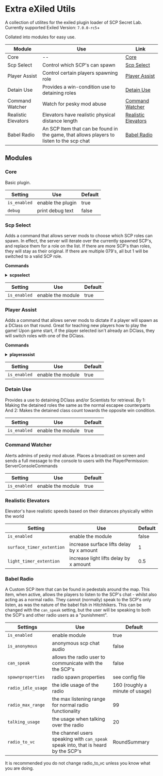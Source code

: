 # Extra eXiled Utils

A collection of utilites for the exiled plugin loader of SCP Secret Lab.
<br> Currently supported Exiled Version: `7.0.0-rc5`+

Collated into modules for easy use.


| Module | Use | Link |
| ------ | --- | ---- | 
| Core | -- | [Core](#Core) |
| Scp Select | Control which SCP's can spawn | [Scp Select](#Core) |
| Player Assist | Control certain players spawning role | [Player Assist](#Scp-Select) |
| Detain Use | Provides a win-condition use to detaining roles | [Detain Use](#Player-Assist) |
| Command Watcher | Watch for pesky mod abuse | [Command Watcher](#Command-Watcher) |
| Realistic Elevators | Elevators have realistic physical distance length | [Realistic Elevators](#Realistic-Elevators) |
| Babel Radio | An SCP Item that can be found in the game, that allows players to listen to the scp chat | [Babel Radio](#Babel-Radio) |

## Modules

### Core

Basic plugin.

| Setting | Use | Default |
| ------- | --- | ------- |
| `is_enabled` | enable the plugin | true |
| `debug` | print debug text | false | 


### Scp Select

Adds a command that allows server mods to choose which SCP roles can spawn.
In effect, the server will iterate over the currently spawned SCP's, and replace them for a role on the list.
If there are more SCP's than roles, they will stay as their original.
If there are multiple 079's, all but 1 will be switched to a valid SCP role.

**Commands**
<details>
	<summary> <b>scpselect</b> </summary>
	Usage: scpselect (add/remove/list/all) [RoleType] <br> <br>
	<b>all</b> - list all possible RoleType Enum values. <br>
	<b>list</b> - lists the currently active RoleTypes. <br>
	<b>add</b> - chooses a RoleType to switch a SCP to. <br>
	<b>remove</b> - removes a RoleType to switch a SCP to. <br>
</details>

| Setting | Use | Default |
| ------- | --- | ------- |
| `is_enabled` | enable the module | true |

### Player Assist

Adds a command that allows server mods to dictate if a player will spawn as a DClass on that round.
Great for teaching new players how to play the game!
Upon game start, if the player selected isn't already an DClass, they will switch roles with one of the DClass.

**Commands**
<details>
	<summary> <b>playerassist</b> </summary>
	Usage: (playerassist/pa) [playername] <br> <br>
	Inputed player name will toggle between their forced DClass role upon game start.
	Doesn't persist between rounds.
</details>

| Setting | Use | Default |
| ------- | --- | ------- |
| `is_enabled` | enable the module | true | 

### Detain Use

Provides a use to detaining DClass and/or Scientists for retrieval.
By 1: Making the detained roles the same as the normal escapee counterparts
And 2: Makes the detained class count towards the opposite win condition.

| Setting | Use | Default |
| ------- | --- | ------- |
| `is_enabled` | enable the module | true |

### Command Watcher

Alerts admins of pesky mod abuse. 
Places a broadcast on screen and sends a full message to the console to users with the PlayerPermission: ServerConsoleCommands

| Setting | Use | Default |
| ------- | --- | ------- |
| `is_enabled` | enable the module | true |

### Realistic Elevators

Elevator's have realistic speeds based on their distances physically within the world

| Setting | Use | Default |
| ------- | --- | ------- |
| `is_enabled` | enable the module | false |
| `surface_timer_extention` | increase surface lifts delay by x amount | 1 |
| `light_timer_extention` | increase light lifts delay by x amount | 0.5 |


### Babel Radio

A Custom SCP item that can be found in pedestals around the map.
This item, when active, allows the players to listen to the SCP's chat - whilst also acting as a normal radio.
They cannot (normally) speak to the SCP's only listen, as was the nature of the babel fish in Hitchhikers. 
This can be changed with the `can_speak` setting, but the user will be speaking to both the SCP's and other radio users as a "punishment".

| Settings | Use | Default |
| -------- | --- | ------- |
| `is_enabled` | enable module | true |
| `is_anonymous` | anonymous scp chat audio | false |
| `can_speak` | allows the radio user to communicate with the the SCP's | false |
| `spawnproperties` | radio spawn properties | see config file |
| `radio_idle_usage` | the idle usage of the radio | 160 (roughly a minute of usage) |
| `radio_max_range` | the max listening range for normal radio functionality | 99 |
| `talking_usage` | the usage when talking over the radio | 20 |
| `radio_to_vc` | the channel users speaking with `can_speak` speak into, that is heard by the SCP's | RoundSummary |

It is recommended you do not change radio_to_vc unless you know what you are doing.
